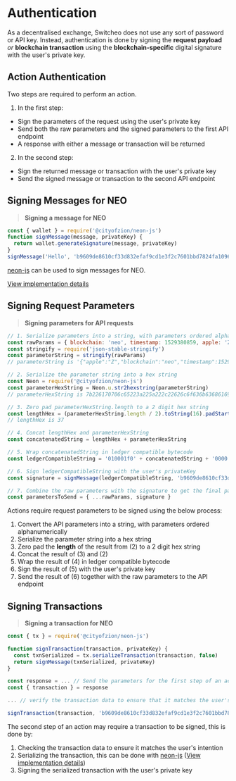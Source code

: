 # Authentication

As a decentralised exchange, Switcheo does not use any sort of password or API key.
Instead, authentication is done by signing the **request payload** _or_ **blockchain transaction** using the **blockchain-specific**
digital signature with the user's private key.

## Action Authentication
Two steps are required to perform an action.

1. In the first step:
  - Sign the parameters of the request using the user's private key
  - Send both the raw parameters and the signed parameters to the first API endpoint
  - A response with either a message or transaction will be returned
2. In the second step:
  - Sign the returned message or transaction with the user's private key
  - Send the signed message or transaction to the second API endpoint

## Signing Messages for NEO

> **Signing a message for NEO**

```js
const { wallet } = require('@cityofzion/neon-js')
function signMessage(message, privateKey) {
  return wallet.generateSignature(message, privateKey)
}
signMessage('Hello', 'b9609de8610cf33d832efaf9cd1e3f2c7601bbd7824fa109659e36be15a7a2ad')

```
[neon-js](https://github.com/CityOfZion/neon-js) can be used to sign messages for NEO.

[View implementation details](https://github.com/CityOfZion/neon-js/blob/cf5f92e4124c45a154449bf5852bcab28ddc1b32/src/wallet/core.js#L126)

## Signing Request Parameters

> **Signing parameters for API requests**

```js
// 1. Serialize parameters into a string, with parameters ordered alphanumerically
const rawParams = { blockchain: 'neo', timestamp: 1529380859, apple: 'Z', }
const stringify = require('json-stable-stringify')
const parameterString = stringify(rawParams)
// parameterString is '{"apple":"Z","blockchain":"neo","timestamp":1529380859}'

// 2. Serialize the parameter string into a hex string
const Neon = require('@cityofzion/neon-js')
const parameterHexString = Neon.u.str2hexstring(parameterString)
// parameterHexString is 7b226170706c65223a225a222c22626c6f636b636861696e223a226e656f222c2274696d657374616d70223a313532393338303835397d

// 3. Zero pad parameterHexString.length to a 2 digit hex string
const lengthHex = (parameterHexString.length / 2).toString(16).padStart(2, '0')
// lengthHex is 37

// 4. Concat lengthHex and parameterHexString
const concatenatedString = lengthHex + parameterHexString

// 5. Wrap concatenatedString in ledger compatible bytecode
const ledgerCompatibleString = '010001f0' + concatenatedString + '0000'

// 6. Sign ledgerCompatibleString with the user's privateKey
const signature = signMessage(ledgerCompatibleString, 'b9609de8610cf33d832efaf9cd1e3f2c7601bbd7824fa109659e36be15a7a2ad')

// 7. Combine the raw parameters with the signature to get the final parameters to send
const parametersToSend = { ...rawParams, signature }
```
Actions require request parameters to be signed using the below process:

1. Convert the API parameters into a string, with parameters ordered alphanumerically
2. Serialize the parameter string into a hex string
3. Zero pad the **length** of the result from (2) to a 2 digit hex string
4. Concat the result of (3) and (2)
5. Wrap the result of (4) in ledger compatible bytecode
6. Sign the result of (5) with the user's private key
7. Send the result of (6) together with the raw parameters to the API endpoint

## Signing Transactions

> **Signing a transaction for NEO**

```js
const { tx } = require('@cityofzion/neon-js')

function signTransaction(transaction, privateKey) {
  const txnSerialized = tx.serializeTransaction(transaction, false)
  return signMessage(txnSerialized, privateKey)
}

const response = ... // Send the parameters for the first step of an action and retrieve the response
const { transaction } = response

... // verify the transaction data to ensure that it matches the user's intention

signTransaction(transaction, 'b9609de8610cf33d832efaf9cd1e3f2c7601bbd7824fa109659e36be15a7a2ad')
```

The second step of an action may require a transaction to be signed, this is done by:

1. Checking the transaction data to ensure it matches the user's intention
2. Serializing the transaction, this can be done with [neon-js](https://github.com/CityOfZion/neon-js)
([View implementation details](https://github.com/CityOfZion/neon-js/blob/c6a169a82a4d037e00dccd424f53cdc818d6b3ae/src/transactions/core.js#L79))
3. Signing the serialized transaction with the user's private key
